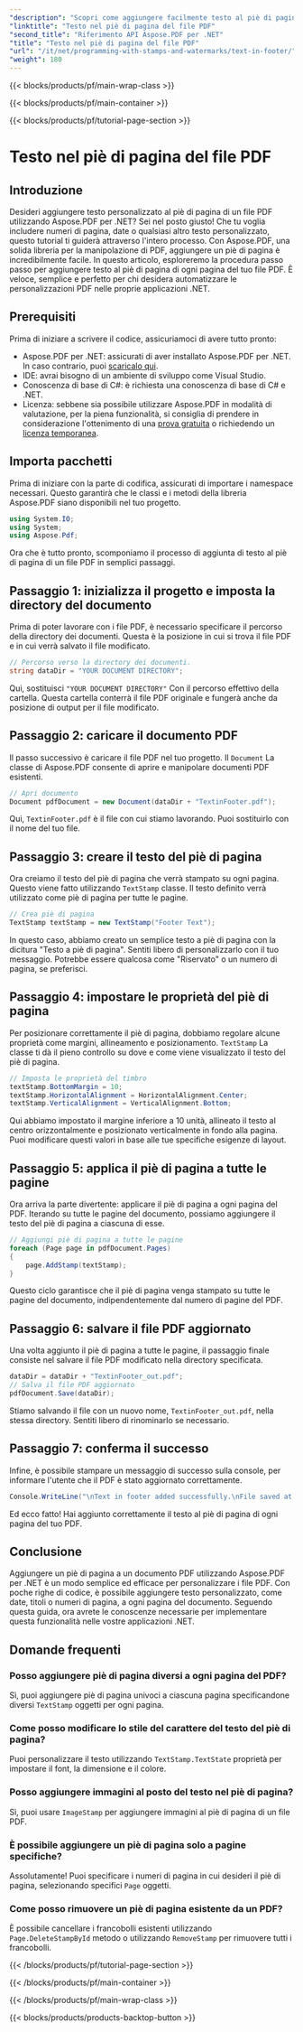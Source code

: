 ```yaml
---
"description": "Scopri come aggiungere facilmente testo al piè di pagina di un file PDF utilizzando Aspose.PDF per .NET. Guida passo passo inclusa per un'integrazione perfetta."
"linktitle": "Testo nel piè di pagina del file PDF"
"second_title": "Riferimento API Aspose.PDF per .NET"
"title": "Testo nel piè di pagina del file PDF"
"url": "/it/net/programming-with-stamps-and-watermarks/text-in-footer/"
"weight": 180
---
```


{{< blocks/products/pf/main-wrap-class >}}

{{< blocks/products/pf/main-container >}}

{{< blocks/products/pf/tutorial-page-section >}}

# Testo nel piè di pagina del file PDF

## Introduzione

Desideri aggiungere testo personalizzato al piè di pagina di un file PDF utilizzando Aspose.PDF per .NET? Sei nel posto giusto! Che tu voglia includere numeri di pagina, date o qualsiasi altro testo personalizzato, questo tutorial ti guiderà attraverso l'intero processo. Con Aspose.PDF, una solida libreria per la manipolazione di PDF, aggiungere un piè di pagina è incredibilmente facile. In questo articolo, esploreremo la procedura passo passo per aggiungere testo al piè di pagina di ogni pagina del tuo file PDF. È veloce, semplice e perfetto per chi desidera automatizzare le personalizzazioni PDF nelle proprie applicazioni .NET.


## Prerequisiti

Prima di iniziare a scrivere il codice, assicuriamoci di avere tutto pronto:

- Aspose.PDF per .NET: assicurati di aver installato Aspose.PDF per .NET. In caso contrario, puoi [scaricalo qui](https://releases.aspose.com/pdf/net/).
- IDE: avrai bisogno di un ambiente di sviluppo come Visual Studio.
- Conoscenza di base di C#: è richiesta una conoscenza di base di C# e .NET.
- Licenza: sebbene sia possibile utilizzare Aspose.PDF in modalità di valutazione, per la piena funzionalità, si consiglia di prendere in considerazione l'ottenimento di una [prova gratuita](https://releases.aspose.com/) o richiedendo un [licenza temporanea](https://purchase.aspose.com/temporary-license/).

## Importa pacchetti

Prima di iniziare con la parte di codifica, assicurati di importare i namespace necessari. Questo garantirà che le classi e i metodi della libreria Aspose.PDF siano disponibili nel tuo progetto.

```csharp
using System.IO;
using System;
using Aspose.Pdf;
```

Ora che è tutto pronto, scomponiamo il processo di aggiunta di testo al piè di pagina di un file PDF in semplici passaggi.

## Passaggio 1: inizializza il progetto e imposta la directory del documento

Prima di poter lavorare con i file PDF, è necessario specificare il percorso della directory dei documenti. Questa è la posizione in cui si trova il file PDF e in cui verrà salvato il file modificato.

```csharp
// Percorso verso la directory dei documenti.
string dataDir = "YOUR DOCUMENT DIRECTORY";
```

Qui, sostituisci `"YOUR DOCUMENT DIRECTORY"` Con il percorso effettivo della cartella. Questa cartella conterrà il file PDF originale e fungerà anche da posizione di output per il file modificato.

## Passaggio 2: caricare il documento PDF

Il passo successivo è caricare il file PDF nel tuo progetto. Il `Document` La classe di Aspose.PDF consente di aprire e manipolare documenti PDF esistenti.

```csharp
// Apri documento
Document pdfDocument = new Document(dataDir + "TextinFooter.pdf");
```

Qui, `TextinFooter.pdf` è il file con cui stiamo lavorando. Puoi sostituirlo con il nome del tuo file.

## Passaggio 3: creare il testo del piè di pagina

Ora creiamo il testo del piè di pagina che verrà stampato su ogni pagina. Questo viene fatto utilizzando `TextStamp` classe. Il testo definito verrà utilizzato come piè di pagina per tutte le pagine.

```csharp
// Crea piè di pagina
TextStamp textStamp = new TextStamp("Footer Text");
```

In questo caso, abbiamo creato un semplice testo a piè di pagina con la dicitura "Testo a piè di pagina". Sentiti libero di personalizzarlo con il tuo messaggio. Potrebbe essere qualcosa come "Riservato" o un numero di pagina, se preferisci.

## Passaggio 4: impostare le proprietà del piè di pagina

Per posizionare correttamente il piè di pagina, dobbiamo regolare alcune proprietà come margini, allineamento e posizionamento. `TextStamp` La classe ti dà il pieno controllo su dove e come viene visualizzato il testo del piè di pagina.

```csharp
// Imposta le proprietà del timbro
textStamp.BottomMargin = 10;
textStamp.HorizontalAlignment = HorizontalAlignment.Center;
textStamp.VerticalAlignment = VerticalAlignment.Bottom;
```

Qui abbiamo impostato il margine inferiore a 10 unità, allineato il testo al centro orizzontalmente e posizionato verticalmente in fondo alla pagina. Puoi modificare questi valori in base alle tue specifiche esigenze di layout.

## Passaggio 5: applica il piè di pagina a tutte le pagine

Ora arriva la parte divertente: applicare il piè di pagina a ogni pagina del PDF. Iterando su tutte le pagine del documento, possiamo aggiungere il testo del piè di pagina a ciascuna di esse.

```csharp
// Aggiungi piè di pagina a tutte le pagine
foreach (Page page in pdfDocument.Pages)
{
    page.AddStamp(textStamp);
}
```

Questo ciclo garantisce che il piè di pagina venga stampato su tutte le pagine del documento, indipendentemente dal numero di pagine del PDF.

## Passaggio 6: salvare il file PDF aggiornato

Una volta aggiunto il piè di pagina a tutte le pagine, il passaggio finale consiste nel salvare il file PDF modificato nella directory specificata.

```csharp
dataDir = dataDir + "TextinFooter_out.pdf";
// Salva il file PDF aggiornato
pdfDocument.Save(dataDir);
```

Stiamo salvando il file con un nuovo nome, `TextinFooter_out.pdf`, nella stessa directory. Sentiti libero di rinominarlo se necessario.

## Passaggio 7: conferma il successo

Infine, è possibile stampare un messaggio di successo sulla console, per informare l'utente che il PDF è stato aggiornato correttamente.

```csharp
Console.WriteLine("\nText in footer added successfully.\nFile saved at " + dataDir);
```

Ed ecco fatto! Hai aggiunto correttamente il testo al piè di pagina di ogni pagina del tuo PDF.

## Conclusione

Aggiungere un piè di pagina a un documento PDF utilizzando Aspose.PDF per .NET è un modo semplice ed efficace per personalizzare i file PDF. Con poche righe di codice, è possibile aggiungere testo personalizzato, come date, titoli o numeri di pagina, a ogni pagina del documento. Seguendo questa guida, ora avrete le conoscenze necessarie per implementare questa funzionalità nelle vostre applicazioni .NET.

## Domande frequenti

### Posso aggiungere piè di pagina diversi a ogni pagina del PDF?  
Sì, puoi aggiungere piè di pagina univoci a ciascuna pagina specificandone diversi `TextStamp` oggetti per ogni pagina.

### Come posso modificare lo stile del carattere del testo del piè di pagina?  
Puoi personalizzare il testo utilizzando `TextStamp.TextState` proprietà per impostare il font, la dimensione e il colore.

### Posso aggiungere immagini al posto del testo nel piè di pagina?  
Sì, puoi usare `ImageStamp` per aggiungere immagini al piè di pagina di un file PDF.

### È possibile aggiungere un piè di pagina solo a pagine specifiche?  
Assolutamente! Puoi specificare i numeri di pagina in cui desideri il piè di pagina, selezionando specifici `Page` oggetti.

### Come posso rimuovere un piè di pagina esistente da un PDF?  
È possibile cancellare i francobolli esistenti utilizzando `Page.DeleteStampById` metodo o utilizzando `RemoveStamp` per rimuovere tutti i francobolli.

{{< /blocks/products/pf/tutorial-page-section >}}

{{< /blocks/products/pf/main-container >}}

{{< /blocks/products/pf/main-wrap-class >}}

{{< blocks/products/products-backtop-button >}}